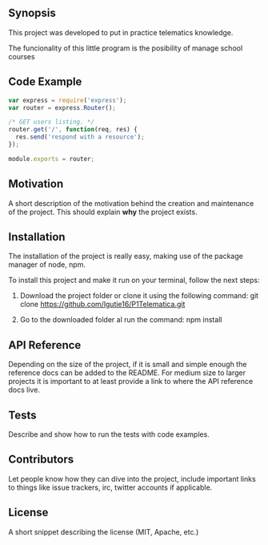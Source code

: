 ## Synopsis

This project was developed to put in practice telematics knowledge. 


The funcionality of this little program is the posibility of manage school courses 

## Code Example

```javascript
var express = require('express');
var router = express.Router();

/* GET users listing. */
router.get('/', function(req, res) {
  res.send('respond with a resource');
});

module.exports = router;
```

## Motivation

A short description of the motivation behind the creation and maintenance of the project. This should explain **why** the project exists.

## Installation

The installation of the project is really easy, making use of the package manager of node, npm.

To install this project and make it run on your terminal, follow the next steps:

1. Download the project folder or clone it using the following command: git clone https://github.com/lgutie16/P1Telematica.git


2. Go to the downloaded folder al run the command: npm install

## API Reference

Depending on the size of the project, if it is small and simple enough the reference docs can be added to the README. For medium size to larger projects it is important to at least provide a link to where the API reference docs live.

## Tests

Describe and show how to run the tests with code examples.

## Contributors

Let people know how they can dive into the project, include important links to things like issue trackers, irc, twitter accounts if applicable.

## License

A short snippet describing the license (MIT, Apache, etc.)
